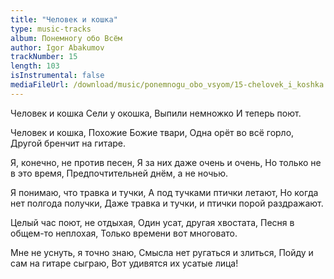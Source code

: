 ```yaml
---
title: "Человек и кошка"
type: music-tracks
album: Понемногу обо Всём
author: Igor Abakumov
trackNumber: 15
length: 103
isInstrumental: false
mediaFileUrl: /download/music/ponemnogu_obo_vsyom/15-chelovek_i_koshka.mp3
---
```


Человек и кошка
Сели у окошка,
Выпили немножко
И теперь поют.

Человек и кошка,
Похожие Божие твари,
Одна орёт во всё горло,
Другой бренчит на гитаре.

Я, конечно, не против песен,
Я за них даже очень и очень,
Но только не в это время,
Предпочтительней днём, а не ночью.

Я понимаю, что травка и тучки,
А под тучками птички летают,
Но когда нет полгода получки,
Даже травка и тучки, и птички порой раздражают.

Целый час поют, не отдыхая,
Один усат, другая хвостата,
Песня в общем-то неплохая,
Только времени вот многовато.

Мне не уснуть, я точно знаю,
Смысла нет ругаться и злиться,
Пойду и сам на гитаре сыграю,
Вот удивятся их усатые лица!
